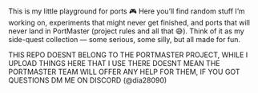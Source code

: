 This is my little playground for ports 🎮
Here you’ll find random stuff I’m working on, experiments that might never get finished, and ports that will never land in PortMaster (project rules and all that 😅).
Think of it as my side-quest collection — some serious, some silly, but all made for fun.

THIS REPO DOESNT BELONG TO THE PORTMASTER PROJECT, WHILE I UPLOAD THINGS HERE THAT I USE THERE DOESNT MEAN THE PORTMASTER TEAM WILL OFFER ANY HELP FOR THEM, IF YOU GOT QUESTIONS DM ME ON DISCORD (@dia28090)
